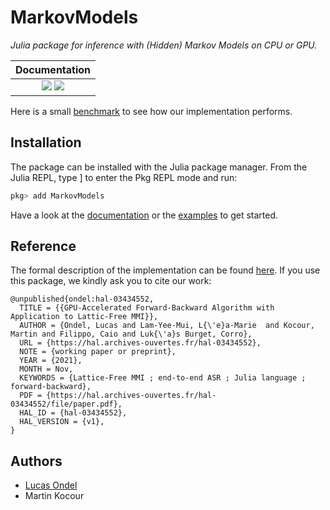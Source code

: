# MarkovModels

*Julia package for inference with (Hidden) Markov Models on CPU or
GPU.*

| **Documentation**  |
|:------------------:|
|[![](https://img.shields.io/badge/docs-stable-blue.svg)](https://lucasondel.github.io/MarkovModels.jl/stable) [![](https://img.shields.io/badge/docs-dev-blue.svg)](https://lucasondel.github.io/MarkovModels.jl/dev)|

Here is a small [benchmark](https://github.com/lucasondel/MarkovModels.jl/tree/master/misc/benchmark) to see how our implementation performs.

## Installation

The package can be installed with the Julia package manager.
From the Julia REPL, type ] to enter the Pkg REPL mode and run:

```julia
pkg> add MarkovModels
```

Have a look at the [documentation](https://lucasondel.github.io/MarkovModels.jl/stable)
or the [examples](https://github.com/lucasondel/MarkovModels.jl/tree/master/examples) 
to get started.

## Reference 

The formal description of the implementation can be found [here](https://hal.archives-ouvertes.fr/hal-03434552/document).  If you use this package, we kindly ask you to cite our work: 
```
@unpublished{ondel:hal-03434552,
  TITLE = {{GPU-Accelerated Forward-Backward Algorithm with Application to Lattic-Free MMI}},
  AUTHOR = {Ondel, Lucas and Lam-Yee-Mui, L{\'e}a-Marie  and Kocour, Martin and Filippo, Caio and Luk{\'a}s Burget, Corro},
  URL = {https://hal.archives-ouvertes.fr/hal-03434552},
  NOTE = {working paper or preprint},
  YEAR = {2021},
  MONTH = Nov,
  KEYWORDS = {Lattice-Free MMI ; end-to-end ASR ; Julia language ; forward-backward},
  PDF = {https://hal.archives-ouvertes.fr/hal-03434552/file/paper.pdf},
  HAL_ID = {hal-03434552},
  HAL_VERSION = {v1},
}
```

## Authors

* [Lucas Ondel](https://lucasondel.github.io/)   
* Martin Kocour    
